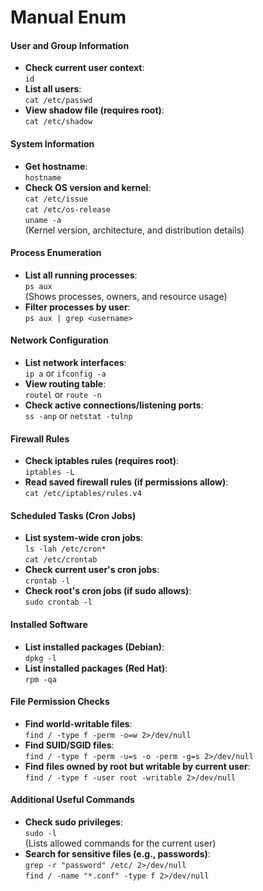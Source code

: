 # Manual Enum

#### User and Group Information

* **Check current user context**:\
  `id`
* **List all users**:\
  `cat /etc/passwd`
* **View shadow file (requires root)**:\
  `cat /etc/shadow`

#### System Information

* **Get hostname**:\
  `hostname`
* **Check OS version and kernel**:\
  `cat /etc/issue`\
  `cat /etc/os-release`\
  `uname -a`\
  (Kernel version, architecture, and distribution details)

#### Process Enumeration

* **List all running processes**:\
  `ps aux`\
  (Shows processes, owners, and resource usage)
* **Filter processes by user**:\
  `ps aux | grep <username>`

#### Network Configuration

* **List network interfaces**:\
  `ip a` or `ifconfig -a`
* **View routing table**:\
  `routel` or `route -n`
* **Check active connections/listening ports**:\
  `ss -anp` or `netstat -tulnp`

#### Firewall Rules

* **Check iptables rules (requires root)**:\
  `iptables -L`
* **Read saved firewall rules (if permissions allow)**:\
  `cat /etc/iptables/rules.v4`

#### Scheduled Tasks (Cron Jobs)

* **List system-wide cron jobs**:\
  `ls -lah /etc/cron*`\
  `cat /etc/crontab`
* **Check current user's cron jobs**:\
  `crontab -l`
* **Check root's cron jobs (if sudo allows)**:\
  `sudo crontab -l`

#### Installed Software

* **List installed packages (Debian)**:\
  `dpkg -l`
* **List installed packages (Red Hat)**:\
  `rpm -qa`

#### File Permission Checks

* **Find world-writable files**:\
  `find / -type f -perm -o=w 2>/dev/null`
* **Find SUID/SGID files**:\
  `find / -type f -perm -u=s -o -perm -g=s 2>/dev/null`
* **Find files owned by root but writable by current user**:\
  `find / -type f -user root -writable 2>/dev/null`

#### Additional Useful Commands

* **Check sudo privileges**:\
  `sudo -l`\
  (Lists allowed commands for the current user)
* **Search for sensitive files (e.g., passwords)**:\
  `grep -r "password" /etc/ 2>/dev/null`\
  `find / -name "*.conf" -type f 2>/dev/null`
